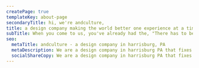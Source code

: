 ```yaml
---
createPage: true
templateKey: about-page
secondaryTitle: hi, we're andculture,
title: a design company making the world better one experience at a time.
subTitle: When you come to us, you've already had the, "There has to be a better way!" conversation. Internally, we call it a breaking reality; you can call it, "Why doesn't this work anymore?" Now you need the "A ha!" moment. That's what we excel at; helping you put a finger on what's wrong, and then designing a solution that might not even exist yet.
seo:
  metaTitle: andculture - a design company in harrisburg, PA
  metaDescription: We are a design company in harrisburg PA that fixes broken realities through cutting edge design, strategy, and engineering solutions.
  socialShareCopy: We are a design company in harrisburg PA that fixes broken realities through cutting edge design, strategy, and engineering solutions.
---
```

